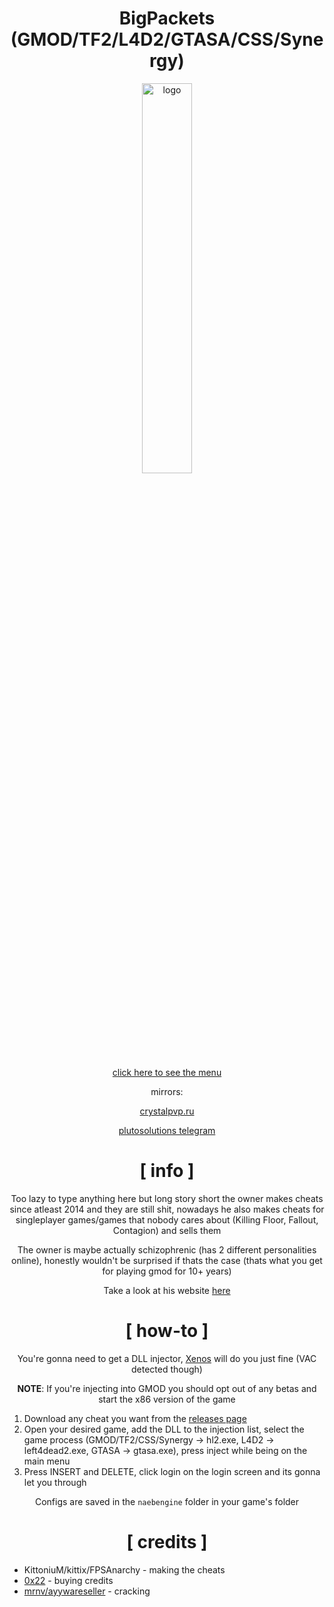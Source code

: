 <div align="center">

# BigPackets (GMOD/TF2/L4D2/GTASA/CSS/Synergy)

<img src="https://crystalpvp.ru/bigpackets/fallout.png" alt="logo" width="40%" />

[click here to see the menu](https://crystalpvp.ru/bigpackets/menu.png)

mirrors:
  
[crystalpvp.ru](https://crystalpvp.ru/bigpackets)

[plutosolutions telegram](https://t.me/plutosolutions)

# [ info ]

Too lazy to type anything here but long story short the owner makes cheats since atleast 2014 and they are still shit, nowadays he also makes cheats for singleplayer games/games that nobody cares about (Killing Floor, Fallout, Contagion) and sells them

The owner is maybe actually schizophrenic (has 2 different personalities online), honestly wouldn't be surprised if thats the case (thats what you get for playing gmod for 10+ years)

Take a look at his website [here](http://bigpackets.com/)

# [ how-to ]

You're gonna need to get a DLL injector, [Xenos](https://github.com/DarthTon/Xenos) will do you just fine (VAC detected though)

**NOTE**: If you're injecting into GMOD you should opt out of any betas and start the x86 version of the game

</div>

1. Download any cheat you want from the [releases page](https://github.com/PlutoSolutions/BigPackets/releases)
0. Open your desired game, add the DLL to the injection list, select the game process (GMOD/TF2/CSS/Synergy -> hl2.exe, L4D2 -> left4dead2.exe, GTASA -> gtasa.exe), press inject while being on the main menu
0. Press INSERT and DELETE, click login on the login screen and its gonna let you through

<div align="center">

Configs are saved in the `naebengine` folder in your game's folder

# [ credits ]

</div>

+ KittoniuM/kittix/FPSAnarchy - making the cheats
+ [0x22](https://github.com/0-x-2-2) - buying credits
+ [mrnv/ayywareseller](https://github.com/mr-nv) - cracking
